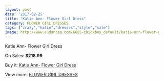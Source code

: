 ```yaml
---
layout: post
date: '2017-02-25'
title: "Katie Ann- Flower Girl Dress"
category: FLOWER GIRL DRESSES
tags: ["crazy","katie","dresses","style","sale"]
image: http://www.eudances.com/6685-thickbox_default/katie-ann-flower-girl-dress.jpg
---
```

Katie Ann- Flower Girl Dress

On Sales: **$218.99**
<a href="https://www.eudances.com/en/flower-girl-dresses/2469-katie-ann-flower-girl-dress.html"><amp-img layout="responsive" width="600" height="600" src="//www.eudances.com/6685-thickbox_default/katie-ann-flower-girl-dress.jpg" alt="Katie Ann- Flower Girl Dress 0" /></a>
<a href="https://www.eudances.com/en/flower-girl-dresses/2469-katie-ann-flower-girl-dress.html"><amp-img layout="responsive" width="600" height="600" src="//www.eudances.com/6686-thickbox_default/katie-ann-flower-girl-dress.jpg" alt="Katie Ann- Flower Girl Dress 1" /></a>

Buy it: [Katie Ann- Flower Girl Dress](https://www.eudances.com/en/flower-girl-dresses/2469-katie-ann-flower-girl-dress.html "Katie Ann- Flower Girl Dress")

View more: [FLOWER GIRL DRESSES](https://www.eudances.com/en/30-flower-girl-dresses "FLOWER GIRL DRESSES")